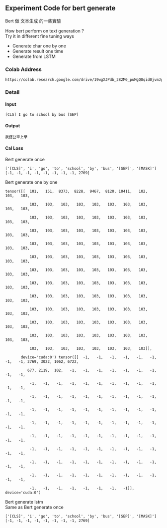 ## Experiment Code for bert generate
Bert 做 文本生成 的一些實驗  

How bert perform on text generation ?  
Try it in different fine tuning ways  
- Generate char one by one
- Generate result one time
- Generate from LSTM

### Colab Address  
``` 
https://colab.research.google.com/drive/19wgXJPdb_282M0_puMgQ8qid0jvmJghG
```
### Detail
#### Input  
```text
[CLS] I go to school by bus [SEP]
```
#### Output  
```text
我搭公車上學
```
#### Cal Loss
Bert generate once  
```
['[CLS]', 'i', 'go', 'to', 'school', 'by', 'bus', '[SEP]', '[MASK]']
[-1, -1, -1, -1, -1, -1, -1, -1, 2769] 
```
Bert generate one by one  
```
tensor([[  101,   151,  8373,  8228,  9467,  8120, 10411,   102,   103,   103,

           103,   103,   103,   103,   103,   103,   103,   103,   103,   103,

           103,   103,   103,   103,   103,   103,   103,   103,   103,   103,

           103,   103,   103,   103,   103,   103,   103,   103,   103,   103,

           103,   103,   103,   103,   103,   103,   103,   103,   103,   103,

           103,   103,   103,   103,   103,   103,   103,   103,   103,   103,

           103,   103,   103,   103,   103,   103,   103,   103,   103,   103,

           103,   103,   103,   103,   103,   103,   103,   103,   103,   103,

           103,   103,   103,   103,   103,   103,   103,   103,   103,   103,

           103,   103,   103,   103,   103,   103,   103,   103,   103,   103,

           103,   103,   103,   103,   103,   103,   103,   103,   103,   103,

           103,   103,   103,   103,   103,   103,   103,   103,   103,   103,

           103,   103,   103,   103,   103,   103,   103,   103]],

       device='cuda:0') tensor([[  -1,   -1,   -1,   -1,   -1,   -1,   -1,   -1, 2769, 3022, 1062, 6722,

          677, 2119,  102,   -1,   -1,   -1,   -1,   -1,   -1,   -1,   -1,   -1,

           -1,   -1,   -1,   -1,   -1,   -1,   -1,   -1,   -1,   -1,   -1,   -1,

           -1,   -1,   -1,   -1,   -1,   -1,   -1,   -1,   -1,   -1,   -1,   -1,

           -1,   -1,   -1,   -1,   -1,   -1,   -1,   -1,   -1,   -1,   -1,   -1,

           -1,   -1,   -1,   -1,   -1,   -1,   -1,   -1,   -1,   -1,   -1,   -1,

           -1,   -1,   -1,   -1,   -1,   -1,   -1,   -1,   -1,   -1,   -1,   -1,

           -1,   -1,   -1,   -1,   -1,   -1,   -1,   -1,   -1,   -1,   -1,   -1,

           -1,   -1,   -1,   -1,   -1,   -1,   -1,   -1,   -1,   -1,   -1,   -1,

           -1,   -1,   -1,   -1,   -1,   -1,   -1,   -1,   -1,   -1,   -1,   -1,

           -1,   -1,   -1,   -1,   -1,   -1,   -1,   -1]], device='cuda:0')
```
Bert generate lstm  
Same as Bert generate once
```
['[CLS]', 'i', 'go', 'to', 'school', 'by', 'bus', '[SEP]', '[MASK]']
[-1, -1, -1, -1, -1, -1, -1, -1, 2769] 
```
